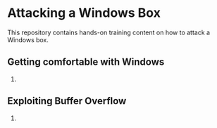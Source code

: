 # Attacking a Windows Box

This repository contains hands-on training content on how to attack a Windows box.

## Getting comfortable with Windows

1. 

## Exploiting Buffer Overflow

1. 